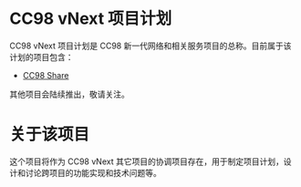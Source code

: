# CC98 vNext 项目计划
CC98 vNext 项目计划是 CC98 新一代网络和相关服务项目的总称。目前属于该计划的项目包含：
- [CC98 Share](https://github.com/sgjsakura/CC98Share/)

其他项目会陆续推出，敬请关注。
# 关于该项目
这个项目将作为 CC98 vNext 其它项目的协调项目存在，用于制定项目计划，设计和讨论跨项目的功能实现和技术问题等。
